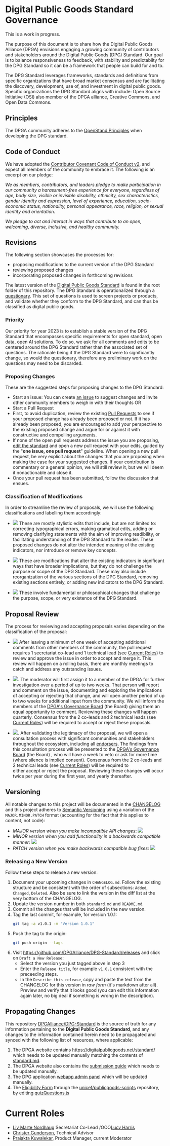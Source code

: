 # Digital Public Goods Standard Governance

This is a work in progress. 

The purpose of this document is to share how the Digital Public Goods Alliance (DPGA) envisions engaging a growing community of contributors and stakeholders around the Digital Public Goods (DPG) Standard. Our goal is to balance responsiveness to feedback, with stability and predictabilty for the DPG Standard so it can be a framework that people can build for and to.

The DPG Standard leverages frameworks, standards and definitions from specific organizations that have broad market consensus and are facilitating the discovery, development, use of, and investment in digital public goods. Specific organizations the DPG Standard aligns with include: Open Source Initiative (OSI) also member of the DPGA alliance, Creative Commons, and Open Data Commons.

## Principles

The DPGA community adheres to the [OpenStand Principles](openstand.md) when developing the DPG standard.

## Code of Conduct

We have adopted the [Contributor Covenant Code of Conduct v2](CODE_OF_CONDUCT.md), and expect all members of the
community to embrace it. The following is an excerpt on our pledge:

*We as members, contributors, and leaders pledge to make participation in our community a harassment-free experience for everyone, regardless of age, body size, visible or invisible disability, ethnicity, sex characteristics, gender identity and expression, level of experience, education, socio-economic status, nationality, personal appearance, race, religion, or sexual identity and orientation.*

*We pledge to act and interact in ways that contribute to an open, welcoming, diverse, inclusive, and healthy community.*

## Revisions

The following section showcases the processes for:
* proposing modifications to the current version of the DPG Standard 
* reviewing proposed changes 
* incorporating proposed changes in forthcoming revisions

The latest version of the [Digital Public Goods Standard](standard.md) is found in the root folder of this repository. 
The DPG Standard is operationalized through a [questionary](https://app.digitalpublicgoods.net/form). This set of questions is used to screen 
projects or products, and validate whether they conform to the DPG Standard, and can thus be classified as digital public goods.

### Priority

Our priority for year 2023 is to establish a stable version of the DPG Standard that encompasses specific requirements for open standard, open data, open AI solutions. To do so, we ask for all comments and edits to be centered around the DPG Standard rather than the associated set of questions. The rationale being if the DPG Standard were to significantly change, so would the questionary, therefore any preliminary work on the questions may need to be discarded.

### Proposing Changes

These are the suggested steps for proposing changes to the DPG Standard:
- Start an issue: You can create [an issue](https://github.com/DPGAlliance/DPG-Standard/issues) to suggest changes and invite other community members to weigh in with their thoughts 
OR
- Start a Pull Request 
- First, to avoid duplication, review the existing [Pull Requests](https://github.com/DPGAlliance/DPG-Standard/pulls) to see if your proposed change
has already been proposed or not. If it has already been proposed, you are encouraged to add your perspective
to the existing proposed change and argue for or against it with constructive and compelling arguments.
- If none of the open pull requests address the issue you are proposing, 
[edit the standard](https://github.com/DPGAlliance/DPG-Standard/edit/master/standard.md) and open a new pull request with your edits, guided by the "**one issue, one pull request**" guideline.
When opening a new pull request, be very explicit about the changes that you are proposing when making the case for your suggested changes. If your
contribution is commentary or a general opinion, we will still review it, but we will deem it nonactionable and close it.
- Once your pull request has been submitted, follow the discussion that ensues.

### Classification of Modifications

In order to streamline the review of proposals, we will use the following classifications and labelling them accordingly:

* [![](https://img.shields.io/badge/-minor_fix-c5def5)](https://github.com/DPGAlliance/DPG-Standard/pulls?q=is%3Apr+is%3Aopen+label%3A%22minor+fix%22) These 
are mostly stylistic edits that include, but are not limited to: correcting typographical errors, making gramatical edits, adding or removing clarifying
statements with the aim of improving readibility, or facilitating understanding of the DPG Standard to the reader. These proposed changes do not alter the 
intended meaning of the existing indicators, nor introduce or remove key concepts.

* [![](https://img.shields.io/badge/-major_change-FFA500)](https://github.com/DPGAlliance/DPG-Standard/labels/major%20change) These are modifications 
that alter the existing indicators in significant ways that have broader implications, but they do not challenge the purpose or scope of the DPG Standard.
These may also include reorganization of the various sections of the DPG Standard, removing existing sections entirely, or adding new indicators to the DPG Standard.

* [![](https://img.shields.io/badge/-fundamental-b60205)](https://github.com/DPGAlliance/DPG-Standard/labels/fundamental) These involve
fundamental or philosophical changes that challenge the purpose, scope, or very existence of the DPG Standard.

## Proposal Review

The process for reviewing and accepting proposals varies depending on the classification of the proposal:

* [![](https://img.shields.io/badge/-minor_fix-c5def5)](https://github.com/DPGAlliance/DPG-Standard/pulls?q=is%3Apr+is%3Aopen+label%3A%22minor+fix%22) After
leaving a minimum of one week of accepting additional comments from other members of the community, the pull request requires 1 secretariat co-lead and 1 technical
lead (see [Current Roles](#current-roles)) to review and approve the issue in order to accept and merge it. This review will happen on a rolling basis, there 
are monthly meetings to catch and address any outstanding issues.

* [![](https://img.shields.io/badge/-major_change-FFA500)](https://github.com/DPGAlliance/DPG-Standard/labels/major%20change). The moderator will first assign it
to a member of the DPGA for further investigation over a period of up to two weeks. That person will report and comment on the issue, documenting and exploring
the implications of accepting or rejecting that change, and will open another period of up to two weeks for additional input from the community. We will inform
the members of the [DPGA's Governance Board](https://digitalpublicgoods.net/governance/) (the Board) giving them an equal opportunity to comment. Reviewing these changes will happen quarterly. Consensus from the 2 co-leads and 2 technical leads 
(see [Current Roles](#current-roles)) will be required to accept or reject these proposals.

* [![](https://img.shields.io/badge/-fundamental-b60205)](https://github.com/DPGAlliance/DPG-Standard/labels/fundamental). After validating the legitimacy of the 
proposal, we will open a consultation process with significant communities and stakeholders throughout the ecosystem, including all [endorsers](endorsement.md).
The findings from this consultation process will be presented to the [DPGA's Governance Board](https://digitalpublicgoods.net/governance/) (the Board) , who will have a week to veto or ask for more time
(where silence is implied consent). Consensus from the 2 co-leads and 2 technical leads (see [Current Roles](#current-roles)) will be required to  
either accept or reject the proposal. Reviewing these changes will occur twice per year during the first year, and yearly thereafter.

## Versioning

All notable changes to this project will be documented in the [CHANGELOG](CHANGELOG.md) 
and this project adheres to [Semantic Versioning](https://semver.org/spec/v2.0.0.html) using a variation of the `MAJOR.MINOR.PATCH` format (accounting for the fact that this applies to content, not code):

* *MAJOR version when you make incompatible API changes*: [![](https://img.shields.io/badge/-fundamental-b60205)](https://github.com/DPGAlliance/DPG-Standard/labels/fundamental)
* *MINOR version when you add functionality in a backwards compatible manner*: [![](https://img.shields.io/badge/-major_change-FFA500)](https://github.com/DPGAlliance/DPG-Standard/labels/major%20change)
* *PATCH version when you make backwards compatible bug fixes*: [![](https://img.shields.io/badge/-minor_fix-c5def5)](https://github.com/DPGAlliance/DPG-Standard/pulls?q=is%3Apr+is%3Aopen+label%3A%22minor+fix%22)

### Releasing a New Version

Follow these steps to release a new version:

1. Document your upcoming changes in `CHANGELOG.md`. Follow the existing structure and be consistent with the order of subsections: `Added`, `Changed`, `Deleted`. Also be sure to link the version in the diff list at the very bottom of the CHANGELOG.
2. Update the version number in both `standard.md` and `README.md`.
3. Commit all the changes that will be included in the new version.
4. Tag the last commit, for example, for version 1.0.1:
    ```bash
    git tag -a v1.0.1 -m "Version 1.0.1"
    ```
5. Push the tag to the origin:
    ```bash
    git push origin --tags
    ```
6. Visit https://github.com/DPGAlliance/DPG-Standard/releases and click on `Draft a New Release`:
    - Select the version you just tagged above in step 3
    - Enter the `Release title`, for example `v1.0.1` consistent with the preceeding steps.
    - In the `Describe this release`, copy and paste the text from the CHANGELOG for this version in *raw form* (it's markdown after all). Preview and verify that it looks good (you can edit this information again later, no big deal if something is wrong in the description).

## Propagating Changes

This repository [DPGAlliance/DPG-Standard](https://github.com/DPGAlliance/DPG-Standard) is the source of truth for any information pertaining to the **Digital Public Goods Standard**, and any changes to the information contained herein need to be propagated and synced with the following list of resources, where applicable:

1. The DPGA website contains https://digitalpublicgoods.net/standard/ which needs to be updated manually matching the contents of [standard.md](https://github.com/DPGAlliance/DPG-Standard/blob/master/standard.md).
2. The DPGA website also contains the [submission guide](https://digitalpublicgoods.net/submission-guide/) which needs to be updated manually.
3. The DPG application [webapp admin panel](https://app.digitalpublicgoods.net/login) which will be updated manually. 
5. The [Eligibility Form](https://digitalpublicgoods.net/eligibility/) through the [unicef/publicgoods-scripts](https://github.com/unicef/publicgoods-submission) repository, by editing [quizQuestions.js](https://github.com/unicef/publicgoods-scripts/blob/master/packages/eligibility/src/api/quizQuestions.js)


# Current Roles

* [Liv Marte Nordhaug](https://github.com/livmarte) Secretariat Co-Lead /OOO[Lucy Harris](https://github.com/lucyeoh)
* [Christer Gunderson](https://github.com/christer-io), Technical Advisor 
* [Prajakta Kuwalekar](https://github.com/prajectory), Product Manager, current Moderator

